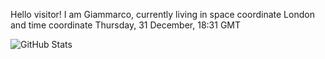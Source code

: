 Hello visitor! I am Giammarco, currently living in space coordinate London and time coordinate Thursday, 31 December, 18:31 GMT

![GitHub Stats](https://github-readme-stats.vercel.app/api?username=grcasanova)

